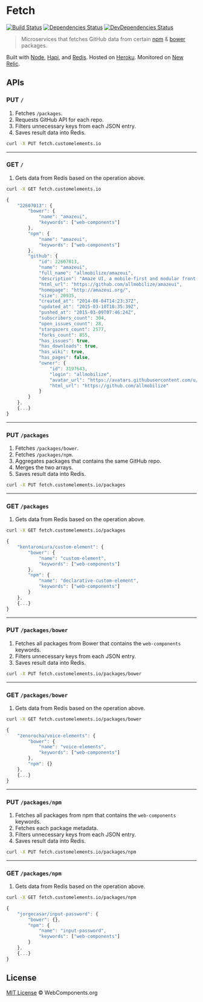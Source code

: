 # Fetch

[![Build Status](http://img.shields.io/travis/customelements/fetch/master.svg?style=flat)](https://travis-ci.org/customelements/fetch)
[![Dependencies Status](http://img.shields.io/david/customelements/fetch.svg?style=flat)](https://david-dm.org/customelements/fetch)
[![DevDependencies Status](http://img.shields.io/david/dev/customelements/fetch.svg?style=flat)](https://david-dm.org/customelements/fetch#info=devDependencies)

> Microservices that fetches GitHub data from certain [npm](https://www.npmjs.org/) & [bower](http://bower.io/) packages.

Built with [Node](http://nodejs.org/), [Hapi](http://hapijs.com/), and [Redis](http://redis.io/). Hosted on [Heroku](https://heroku.com/). Monitored on [New Relic](https://newrelic.com/).

## APIs

### PUT `/`

1. Fetches `/packages`.
2. Requests GitHub API for each repo.
3. Filters unnecessary keys from each JSON entry.
4. Saves result data into Redis.

```bash
curl -X PUT fetch.customelements.io
```

---

### GET `/`

1. Gets data from Redis based on the operation above.

```bash
curl -X GET fetch.customelements.io
```

```js
{
    "22607013": {
        "bower": {
            "name": "amazeui",
            "keywords": ["web-components"]
        },
        "npm": {
            "name": "amazeui",
            "keywords": ["web-components"]
        },
        "github": {
            "id": 22607013,
            "name": "amazeui",
            "full_name": "allmobilize/amazeui",
            "description": "Amaze UI, a mobile-first and modular front-end framework.",
            "html_url": "https://github.com/allmobilize/amazeui",
            "homepage": "http://amazeui.org/",
            "size": 20935,
            "created_at": "2014-08-04T14:23:37Z",
            "updated_at": "2015-03-10T10:35:39Z",
            "pushed_at": "2015-03-09T07:46:24Z",
            "subscribers_count": 304,
            "open_issues_count": 28,
            "stargazers_count": 2577,
            "forks_count": 855,
            "has_issues": true,
            "has_downloads": true,
            "has_wiki": true,
            "has_pages": false,
            "owner": {
                "id": 3197643,
                "login": "allmobilize",
                "avatar_url": "https://avatars.githubusercontent.com/u/3197643?v=3",
                "html_url": "https://github.com/allmobilize"
            }
        }
    },
    {...}
}
```

---

### PUT `/packages`

1. Fetches `/packages/bower`.
2. Fetches `/packages/npm`.
3. Aggregates packages that contains the same GitHub repo.
4. Merges the two arrays.
5. Saves result data into Redis.

```sh
curl -X PUT fetch.customelements.io/packages
```

---

### GET `/packages`

1. Gets data from Redis based on the operation above.

```bash
curl -X GET fetch.customelements.io/packages
```

```js
{
    "kentaromiura/custom-element": {
        "bower": {
            "name": "custom-element",
            "keywords": ["web-components"]
        },
        "npm": {
            "name": "declarative-custom-element",
            "keywords": ["web-components"]
        }
    },
    {...}
}
```

---

### PUT `/packages/bower`

1. Fetches all packages from Bower that contains the `web-components` keywords.
2. Filters unnecessary keys from each JSON entry.
3. Saves result data into Redis.

```sh
curl -X PUT fetch.customelements.io/packages/bower
```

---

### GET `/packages/bower`

1. Gets data from Redis based on the operation above.

```bash
curl -X GET fetch.customelements.io/packages/bower
```

```js
{
    "zenorocha/voice-elements": {
        "bower": {
            "name": "voice-elements",
            "keywords": ["web-components"]
        },
        "npm": {}
    },
    {...}
}
```

---

### PUT `/packages/npm`

1. Fetches all packages from npm that contains the `web-components` keywords.
2. Fetches each package metadata.
3. Filters unnecessary keys from each JSON entry.
4. Saves result data into Redis.

```sh
curl -X PUT fetch.customelements.io/packages/npm
```

---

### GET `/packages/npm`

1. Gets data from Redis based on the operation above.

```bash
curl -X GET fetch.customelements.io/packages/npm
```

```js
{
    "jorgecasar/input-password": {
        "bower": {},
        "npm": {
            "name": "input-password",
            "keywords": ["web-components"]
        }
    },
    {...}
}
```

## License

[MIT License](http://webcomponentsorg.mit-license.org/) © WebComponents.org
